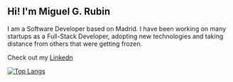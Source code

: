 ## Hi! I'm Miguel G. Rubin

I am a Software Developer based on Madrid.
I have been working on many startups as a Full-Stack Developer, adopting new technologies and taking distance from others that were getting frozen.

Check out my [Linkedn](https://www.linkedin.com/in/miguel-garc%C3%ADa-rub%C3%ADn-393a5931/)


[![Top Langs](https://github-readme-stats.vercel.app/api/top-langs/?username=miguelgrubin&layout=compact&theme=dark)](https://github.com/anuraghazra/github-readme-stats)

